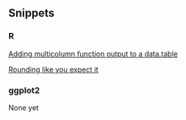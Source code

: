 ## Snippets

### R

[Adding multicolumn function output to a
data.table](R/data.table/add-columns-without-join.md)

[Rounding like you expect it](R/rounding-in-commerce.md)

### ggplot2

None yet
